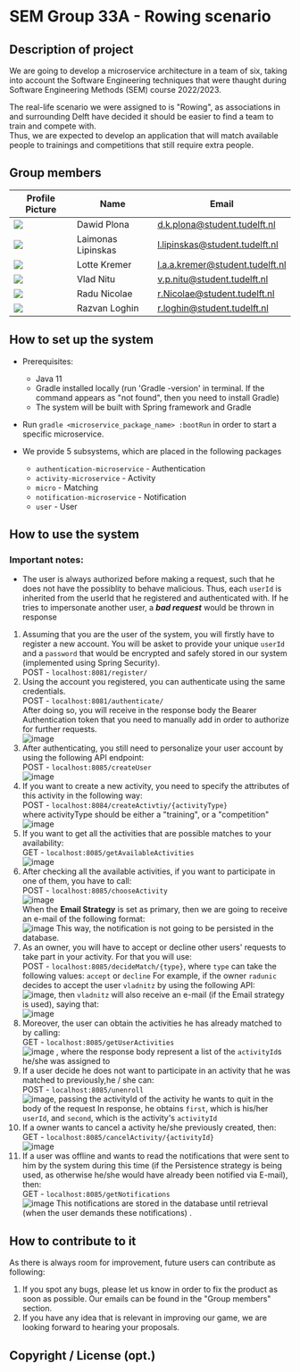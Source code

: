 <!-- This README will need to contain a description of your project, how to run it, how to set up the development environment, and who worked on it.
This information can be added throughout the course, except for the names of the group members.
Add your own name (do not add the names for others!) to the section below. -->

# SEM Group 33A - Rowing scenario

## Description of project
We are going to develop a microservice architecture in a team of six, taking into account the Software Engineering techniques that were thaught during
Software Engineering Methods (SEM) course 2022/2023.

The real-life scenario we were assigned to is "Rowing", as associations in and surrounding Delft have decided it should be easier to find a team to train and compete with.  <br>
Thus, we are expected to  develop an application that will match available people to trainings and competitions that still require extra people.



## Group members

| Profile Picture                                                                            | Name               | Email                                           |
|--------------------------------------------------------------------------------------------|--------------------|-------------------------------------------------|
| ![](https://secure.gravatar.com/avatar/a48d3f3aa561955dbd7956d362e80115?s=100&d=identicon) | Dawid Plona        | d.k.plona@student.tudelft.nl |
| ![](https://secure.gravatar.com/avatar/7a88d88d5709b14830d314f2e4a1565f?s=100&d=identicon) | Laimonas Lipinskas | l.lipinskas@student.tudelft.nl                 |
| ![](https://secure.gravatar.com/avatar/5cacabe3cdd6fbfbe8a7cd7fc49b5bd6?s=100&d=identicon) | Lotte Kremer       | l.a.a.kremer@student.tudelft.nl             |
| ![](https://secure.gravatar.com/avatar/320347b027870d81f40a5396e10692de?s=100&d=identicon) | Vlad Nitu          | v.p.nitu@student.tudelft.nl                     |
| ![](https://secure.gravatar.com/avatar/783ff96ba96c554b3a22bbcd198cfcde?s=100&d=identicon) | Radu Nicolae       | r.Nicolae@student.tudelft.nl                   |
| ![](https://secure.gravatar.com/avatar/dcc47baf839b6b44eb4773d31269e175?s=100&d=identicon) | Razvan Loghin      | r.loghin@student.tudelft.nl                    |

## How to set up the system
- Prerequisites:
    - Java 11
    - Gradle installed locally (run 'Gradle -version' in terminal. If the command appears as "not found", then you need to install Gradle)
    - The system will be built with Spring framework and Gradle

- Run `gradle <microservice_package_name> :bootRun` in order to start a specific microservice.
- We provide 5 subsystems, which are placed in the following packages
    - `authentication-microservice` - Authentication
    - `activity-microservice` - Activity
    - `micro` - Matching
    - `notification-microservice` - Notification
    - `user` - User

## How to use the system

### **Important notes**:
- The user is always authorized before making a request, such that he does not have the possiblity to behave malicious.
  Thus, each `userId` is inherited from the userId that he registered and authenticated with. If he tries to impersonate another user,
  a _**bad request**_ would be thrown in response


1. Assuming that you are the user of the system, you will firstly have to register a new account. You will be asket to provide
   your unique `userId` and a `password` that would be encrypted and safely stored in our system (implemented using Spring Security).
   <br> POST - `localhost:8081/register/`
2. Using the account you registered, you can authenticate using the same credentials.
   <br> POST - `localhost:8081/authenticate/`
   <br> After doing so, you will receive in the response body the Bearer Authentication token that you need to manually add in order
   to authorize for further requests.
   <br>
   ![image](instructions/token.png)
3. After authenticating, you still need to personalize your user account by using the following API endpoint:
   <br> POST - `localhost:8085/createUser`
   <br> ![image](instructions/createUser.png)
4. If you want to create a new activity, you need to specify the attributes of this activity in the following way:
   <br> POST - `localhost:8084/createActivtiy/{activityType}`
   <br> where activityType should be either a "training", or a "competition"
   <br> ![image](instructions/createActivityFromUser.png)
5. If you want to get all the activities that are possible matches to your availability:
   <br> GET - `localhost:8085/getAvailableActivities`
   <br> ![image](instructions/getAvailableActivities.png)
6. After checking all the available activities, if you want to participate in one of them, you have to call:
   <br> POST - `localhost:8085/chooseActivity`
   <br> ![image](instructions/chooseActivity.png)  
   When the **Email Strategy** is set as primary, then we are going to receive an e-mail of the following format:
   <br> ![image](instructions/EmailReceived.jpg) This way, the notification is not going to be persisted in the database.
7. As an owner, you will have to accept or decline other users' requests to take part in your activity. For that you will use:
   <br> POST - `localhost:8085/decideMatch/{type}`, where `type` can take the following values: `accept` or `decline`
   For example, if the owner `radunic` decides to accept the user `vladnitz` by using the following API:
   <br> ![image](instructions/decideMatchAccept.png), then `vladnitz` will also receive an e-mail (if the Email strategy is used),
   saying that:
   <br> ![image](instructions/userAcceptedEmail.png)
8. Moreover, the user can obtain the activities he has already matched to by calling:
   <br> GET - `localhost:8085/getUserActivities`
   <br> ![image](instructions/getUserActivities.png) , where the response body represent a list of the `activityId`s he/she was assigned to
9. If a user decide he does not want to participate in an activity that he was matched to previously,he / she can:
   <br> POST - `localhost:8085/unenroll`
   <br> ![image](instructions/unenroll.png), passing the activityId of the activity he wants to quit in the body of the request
   In response, he obtains `first`, which is his/her `userId`, and `second`, which is the activity's `activityId`
10. If a owner wants to cancel a activity he/she previously created, then:
    <br> GET - `localhost:8085/cancelActivity/{activityId}`
    <br> ![image](instructions/cancelActivity27.png)
11. If a user was offline and wants to read the notifications that were sent to him by the system during this time (if the Persistence strategy is being used, as otherwise he/she would have already been notified via E-mail),
    then:
    <br> GET - `localhost:8085/getNotifications`
    <br> ![image](instructions/getNotificationsPersistence.png)
    This notifications are stored in the database until retrieval (when the user demands these notifications) .


## How to contribute to it
As there is always room for improvement, future users can contribute as following:
1. If you spot any bugs, please let us know in order to fix the product as soon as possible. Our emails can be found in the "Group members" section.
2. If you have any idea that is relevant in improving our game, we are looking forward to hearing your proposals.

## Copyright / License (opt.)

